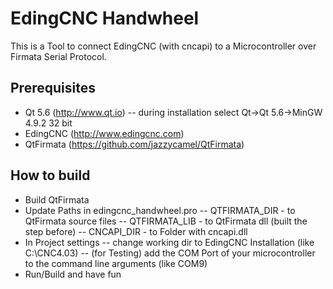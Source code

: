 # EdingCNC Handwheel
This is a Tool to connect EdingCNC (with cncapi) to a Microcontroller over Firmata Serial Protocol.

## Prerequisites
- Qt 5.6 (http://www.qt.io)
-- during installation select Qt->Qt 5.6->MinGW 4.9.2 32 bit
- EdingCNC (http://www.edingcnc.com)
- QtFirmata (https://github.com/jazzycamel/QtFirmata)

## How to build
- Build QtFirmata
- Update Paths in edingcnc_handwheel.pro
-- QTFIRMATA_DIR - to QtFirmata source files
-- QTFIRMATA_LIB - to QtFirmata dll (built the step before)
-- CNCAPI_DIR - to Folder with cncapi.dll
- In Project settings
-- change working dir to EdingCNC Installation (like C:\CNC4.03)
-- (for Testing) add the COM Port of your microcontroller to the command line arguments (like COM9)
- Run/Build and have fun
